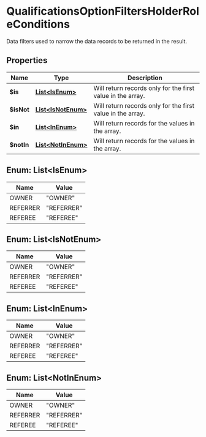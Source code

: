 

# QualificationsOptionFiltersHolderRoleConditions

Data filters used to narrow the data records to be returned in the result.

## Properties

| Name | Type | Description |
|------------ | ------------- | ------------- |
|**$is** | [**List&lt;IsEnum&gt;**](#List&lt;IsEnum&gt;) | Will return records only for the first value in the array. |
|**$isNot** | [**List&lt;IsNotEnum&gt;**](#List&lt;IsNotEnum&gt;) | Will return records only for the first value in the array. |
|**$in** | [**List&lt;InEnum&gt;**](#List&lt;InEnum&gt;) | Will return records for the values in the array. |
|**$notIn** | [**List&lt;NotInEnum&gt;**](#List&lt;NotInEnum&gt;) | Will return records for the values in the array. |



## Enum: List&lt;IsEnum&gt;

| Name | Value |
|---- | -----|
| OWNER | &quot;OWNER&quot; |
| REFERRER | &quot;REFERRER&quot; |
| REFEREE | &quot;REFEREE&quot; |



## Enum: List&lt;IsNotEnum&gt;

| Name | Value |
|---- | -----|
| OWNER | &quot;OWNER&quot; |
| REFERRER | &quot;REFERRER&quot; |
| REFEREE | &quot;REFEREE&quot; |



## Enum: List&lt;InEnum&gt;

| Name | Value |
|---- | -----|
| OWNER | &quot;OWNER&quot; |
| REFERRER | &quot;REFERRER&quot; |
| REFEREE | &quot;REFEREE&quot; |



## Enum: List&lt;NotInEnum&gt;

| Name | Value |
|---- | -----|
| OWNER | &quot;OWNER&quot; |
| REFERRER | &quot;REFERRER&quot; |
| REFEREE | &quot;REFEREE&quot; |



